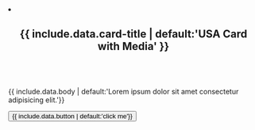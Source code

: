 
<li class="tablet:grid-col-4 usa-card">
    <div class="usa-card__container">
        <header class="usa-card__header">
            <h2 class="usa-card__heading">{{ include.data.card-title | default:'USA Card with Media' }}</h2>
        </header>
        <div class="usa-card__media">
            <div class="usa-card__img">
            <img src="{{ include.data.image | default:'/assets/img/prototype/road.jpg'}}" alt="">
            </div>
        </div>
        <div class="usa-card__body">
            <p> {{ include.data.body | default:'Lorem ipsum dolor sit amet consectetur adipisicing elit.'}}</p>
        </div>
        <div class="usa-card__footer">
            <button class="usa-button">{{ include.data.button | default:'click me'}}</button>
        </div>
    </div>
</li>